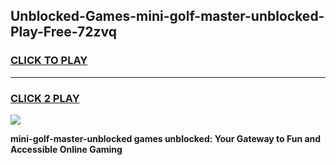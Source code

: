 
## Unblocked-Games-mini-golf-master-unblocked-Play-Free-72zvq
<h3>
<a href="https://premium76.site?title=mini-golf-master-unblocked&ref=20M">CLICK TO PLAY</a></h3>
<hr>

<h3>
<a href="https://premium76.site?title=mini-golf-master-unblocked&ref=20M">CLICK 2 PLAY</a>
  
</h3>

<a href="https://premium76.site?title=mini-golf-master-unblocked&ref=19M"><img src="https://clearcache.store/games.png"></a>


**mini-golf-master-unblocked games unblocked: Your Gateway to Fun and Accessible Online Gaming**
